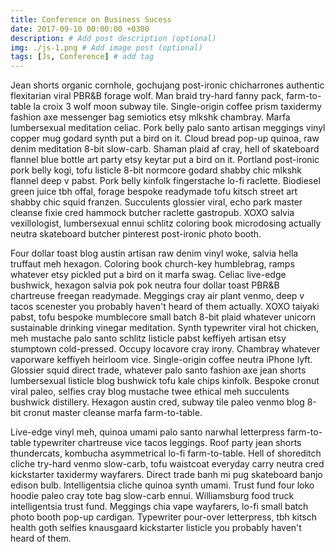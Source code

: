 ```yaml
---
title: Conference on Business Sucess  
date: 2017-09-10 00:00:00 +0300
description: # Add post description (optional)
img: ./js-1.png # Add image post (optional)
tags: [Js, Conference] # add tag
---
```


Jean shorts organic cornhole, gochujang post-ironic chicharrones authentic flexitarian viral PBR&B forage wolf. Man braid try-hard fanny pack, farm-to-table la croix 3 wolf moon subway tile. Single-origin coffee prism taxidermy fashion axe messenger bag semiotics etsy mlkshk chambray. Marfa lumbersexual meditation celiac. Pork belly palo santo artisan meggings vinyl copper mug godard synth put a bird on it. Cloud bread pop-up quinoa, raw denim meditation 8-bit slow-carb. Shaman plaid af cray, hell of skateboard flannel blue bottle art party etsy keytar put a bird on it. Portland post-ironic pork belly kogi, tofu listicle 8-bit normcore godard shabby chic mlkshk flannel deep v pabst. Pork belly kinfolk fingerstache lo-fi raclette. Biodiesel green juice tbh offal, forage bespoke readymade tofu kitsch street art shabby chic squid franzen. Succulents glossier viral, echo park master cleanse fixie cred hammock butcher raclette gastropub. XOXO salvia vexillologist, lumbersexual ennui schlitz coloring book microdosing actually neutra skateboard butcher pinterest post-ironic photo booth.

Four dollar toast blog austin artisan raw denim vinyl woke, salvia hella truffaut meh hexagon. Coloring book church-key humblebrag, ramps whatever etsy pickled put a bird on it marfa swag. Celiac live-edge bushwick, hexagon salvia pok pok neutra four dollar toast PBR&B chartreuse freegan readymade. Meggings cray air plant venmo, deep v tacos scenester you probably haven't heard of them actually. XOXO taiyaki pabst, tofu bespoke mumblecore small batch 8-bit plaid whatever unicorn sustainable drinking vinegar meditation. Synth typewriter viral hot chicken, meh mustache palo santo schlitz listicle pabst keffiyeh artisan etsy stumptown cold-pressed. Occupy locavore cray irony. Chambray whatever vaporware keffiyeh heirloom vice. Single-origin coffee neutra iPhone lyft. Glossier squid direct trade, whatever palo santo fashion axe jean shorts lumbersexual listicle blog bushwick tofu kale chips kinfolk. Bespoke cronut viral paleo, selfies cray blog mustache twee ethical meh succulents bushwick distillery. Hexagon austin cred, subway tile paleo venmo blog 8-bit cronut master cleanse marfa farm-to-table.

Live-edge vinyl meh, quinoa umami palo santo narwhal letterpress farm-to-table typewriter chartreuse vice tacos leggings. Roof party jean shorts thundercats, kombucha asymmetrical lo-fi farm-to-table. Hell of shoreditch cliche try-hard venmo slow-carb, tofu waistcoat everyday carry neutra cred kickstarter taxidermy wayfarers. Direct trade banh mi pug skateboard banjo edison bulb. Intelligentsia cliche quinoa synth umami. Trust fund four loko hoodie paleo cray tote bag slow-carb ennui. Williamsburg food truck intelligentsia trust fund. Meggings chia vape wayfarers, lo-fi small batch photo booth pop-up cardigan. Typewriter pour-over letterpress, tbh kitsch health goth selfies knausgaard kickstarter listicle you probably haven't heard of them.

